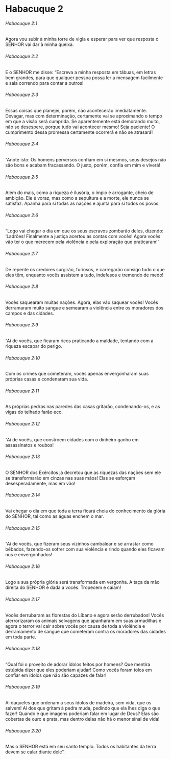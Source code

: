 # Habacuque 2

###### Habacuque 2:1

Agora vou subir à minha torre de vigia e esperar para ver que resposta o SENHOR vai dar à minha queixa.

###### Habacuque 2:2

E o SENHOR me disse: “Escreva a minha resposta em tábuas, em letras bem grandes, para que qualquer pessoa possa ler a mensagem facilmente e saia correndo para contar a outros!

###### Habacuque 2:3

Essas coisas que planejei, porém, não acontecerão imediatamente. Devagar, mas com determinação, certamente vai se aproximando o tempo em que a visão será cumprida. Se aparentemente está demorando muito, não se desespere, porque tudo vai acontecer mesmo! Seja paciente! O cumprimento dessa promessa certamente ocorrerá e não se atrasará!

###### Habacuque 2:4

“Anote isto: Os homens perversos confiam em si mesmos, seus desejos não são bons e acabam fracassando. O justo, porém, confia em mim e viverá!

###### Habacuque 2:5

Além do mais, como a riqueza é ilusória, o ímpio é arrogante, cheio de ambição. Ele é voraz, mas como a sepultura e a morte, ele nunca se satisfaz. Apanha para si todas as nações e ajunta para si todos os povos.

###### Habacuque 2:6

“Logo vai chegar o dia em que os seus escravos zombarão deles, dizendo: ‘Ladrões! Finalmente a justiça acertou as contas com vocês! Agora vocês vão ter o que merecem pela violência e pela exploração que praticaram!’

###### Habacuque 2:7

De repente os credores surgirão, furiosos, e carregarão consigo tudo o que eles têm, enquanto vocês assistem a tudo, indefesos e tremendo de medo!

###### Habacuque 2:8

Vocês saquearam muitas nações. Agora, elas vão saquear vocês! Vocês derramaram muito sangue e semearam a violência entre os moradores dos campos e das cidades.

###### Habacuque 2:9

“Ai de vocês, que ficaram ricos praticando a maldade, tentando com a riqueza escapar do perigo.

###### Habacuque 2:10

Com os crimes que cometeram, vocês apenas envergonharam suas próprias casas e condenaram sua vida.

###### Habacuque 2:11

As próprias pedras nas paredes das casas gritarão, condenando-os, e as vigas do telhado farão eco.

###### Habacuque 2:12

“Ai de vocês, que constroem cidades com o dinheiro ganho em assassinatos e roubos!

###### Habacuque 2:13

O SENHOR dos Exércitos já decretou que as riquezas das nações sem ele se transformarão em cinzas nas suas mãos! Elas se esforçam desesperadamente, mas em vão!

###### Habacuque 2:14

Vai chegar o dia em que toda a terra ficará cheia do conhecimento da glória do SENHOR, tal como as águas enchem o mar.

###### Habacuque 2:15

“Ai de vocês, que fizeram seus vizinhos cambalear e se arrastar como bêbados, fazendo-os sofrer com sua violência e rindo quando eles ficavam nus e envergonhados!

###### Habacuque 2:16

Logo a sua própria glória será transformada em vergonha. A taça da mão direita do SENHOR é dada a vocês. Tropecem e caiam!

###### Habacuque 2:17

Vocês derrubaram as florestas do Líbano e agora serão derrubados! Vocês aterrorizaram os animais selvagens que apanharam em suas armadilhas e agora o terror vai cair sobre vocês por causa de toda a violência e derramamento de sangue que cometeram contra os moradores das cidades em toda parte.

###### Habacuque 2:18

“Qual foi o proveito de adorar ídolos feitos por homens? Que mentira estúpida dizer que eles poderiam ajudar! Como vocês foram tolos em confiar em ídolos que não são capazes de falar!

###### Habacuque 2:19

Ai daqueles que ordenam a seus ídolos de madeira, sem vida, que os salvem! Ai dos que gritam à pedra muda, pedindo que ela lhes diga o que fazer! Quando é que imagens poderiam falar em lugar de Deus? Elas são cobertas de ouro e prata, mas dentro delas não há o menor sinal de vida!

###### Habacuque 2:20

Mas o SENHOR está em seu santo templo. Todos os habitantes da terra devem se calar diante dele”.

